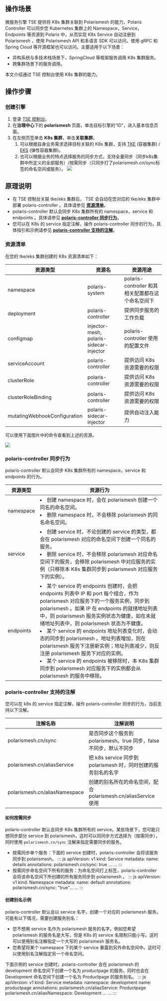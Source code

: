 ## 操作场景

微服务引擎 TSE 提供将 K8s 集群关联到 Polarismesh 的能力，Polaris Controller 可以同步您 Kubernetes 集群上的 Namespace，Service，Endpoints 等资源到 Polaris 中，从而实现 K8s Service 自动注册到 Polarismesh ，使用 Polarismesh API 和多语言 SDK 可以访问，使用 gRPC 和 Spring Cloud 等开源框架也可以访问。主要适用于以下场景：

- 异构系统与多技术栈场景下，SpringCloud 等框架服务调用 K8s 集群服务。
- 跨集群场景下的服务调用。

本文介绍通过 TSE 控制台使用 K8s 集群的能力。


## 操作步骤

### 创建引擎

1. 登录 [TSE 控制台](https://console.cloud.tencent.com/tse)。
2. 在**治理中心**下的 **polarismesh** 页面，单击目标引擎的“ID”，进入基本信息页面。
3. 在左侧页签单击 **K8s 集群**，单击**关联集群**。
   1. 可以根据自身业务需求选择目标关联的 K8s 集群，支持 [TKE](https://cloud.tencent.com/product/tke) (容器集群) / [EKS](https://cloud.tencent.com/product/eks) (弹性容器集群)。
   2. 也可以根据业务的特点选择服务的同步方式，支持全量同步（同步k8s集群中所定义的全部服务）/按需同步（只同步打了polarismesh.cn/sync标签的命名空间或服务）。
      ![](https://qcloudimg.tencent-cloud.cn/raw/59692357286204674eb4210f63057618.png)


## 原理说明

- 在 TSE 控制台关联 tke/eks 集群后， TSE 会自动在您对应的 tke/eks 集群中部署 polaris-controller 。具体请参见 **[资源清单](#sourceList)**。
- polaris-controller 默认会同步 K8s 集群所有的 namespace，service 和 endpoints 。具体请参见 **[polaris-controller 同步行为](#act)**。
- 您可以在 K8s 的 service 指定注解，操作 polaris-controller 同步的行为。具体指引和示例请参见 **[polaris-controller 支持的注解](#msg)**。

[](id:sourceList)

### 资源清单

在您的 tke/eks 集群创建的 K8s 资源清单如下：

<table>
    <thead>
    <tr>
        <th>资源类型</th>
        <th>资源名</th>
        <th>资源用途</th>
    </tr>
    </thead>
    <tbody>
    <tr>
        <td>namespace</td>
        <td>polaris-system</td>
        <td>polaris-controller 和其相关配置都在这个命名空间下</td>
    </tr>
    <tr>
        <td>deployment</td>
        <td>polaris-controller</td>
        <td>提供同步服务的工作负载</td>
    </tr>
    <tr>
        <td>configmap</td>
        <td>injector-mesh, polaris-sidecar-injector</td>
        <td>polaris-controller 使用的配置文件</td>
    </tr>
    <tr>
        <td>serviceAccount</td>
        <td>polaris-controller</td>
        <td>提供访问 K8s 资源需要的权限</td>
    </tr>
    <tr>
        <td>clusterRole</td>
        <td>polaris-controller</td>
        <td>提供访问 K8s 资源需要的权限</td>
    </tr>
    <tr>
        <td>clusterRoleBinding</td>
        <td>polaris-controller</td>
        <td>提供访问 K8s 资源需要的权限</td>
    </tr>
    <tr>
        <td>mutatingWebhookConfiguration</td>
        <td>polaris-sidecar-injector</td>
        <td>提供自动注入能力</td>
    </tr>
    </tbody>
</table>


可以使用下面图片中的命令查看到上述的资源。

![](https://qcloudimg.tencent-cloud.cn/raw/56445f32bd15e36d9c68a25feeca2852.png)

[](id:act)

### polaris-controller 同步行为

polaris-controller 默认会同步 K8s 集群所有的 namespace，service 和 endpoints 的行为。

<table>
    <thead>
    <tr>
        <th>资源类型</th>
        <th>资源行为</th>
    </tr>
    </thead>
    <tbody>
    <tr>
        <td>namespace</td>
        <td><li>创建 namespace 时，会在 polarismesh 创建一个同名的命名空间。</li>
            <li>删除 namespace 时，不会移除 polarismesh 的同名命名空间。</li></td>
    </tr>
    <tr>
        <td>service</td>
        <td><li>创建 service 时，不论创建的 service 的类型，都会在 polarismesh 对应的命名空间下创建一个同名的服务。</li>
            <li>删除 service 时，不会移除 polarismesh 对应命名空间下的服务，会移除 polarismesh 中对应服务的实例（只移除本 K8s 集群同步到 polarismesh 对应服务下的实例）。</li></td>
    </tr>
    <tr>
        <td>endpoints</td>
        <td><li>某个 service 的 endpoints 创建时，会把 endpoints 列表中 IP 和 port 每个组合，作为 polarismesh 对应服务下的一个服务实例，同步到 polarismesh 。如果 IP 在 endpoints 的就绪地址列表中，则 polarismesh 服务实例状态为健康，如在未就绪地址列表中，则 polarismesh 状态为不健康。</li>
            <li>某个 service 的 endpoints 地址列表变化时，会动态的同步到 polarismesh 。地址列表增加，则在 polarismesh 服务下注册新实例；地址列表减少，则反注册 polarismesh 服务下对应的实例。</li>
            <li>某个 service 的 endpoints 被移除时，本 K8s 集群同步到 polarismesh 对应服务下的实例都会从 polarismesh 的服务中移除。</li></td>
    </tr>
    </tbody>
</table>


[](id:msg)

### polaris-controller 支持的注解

您可以在 k8s 的 service 指定注解，操作 polaris-controller 同步的行为，当前支持以下注解。

| 注解名称                      | 注解说明                                                     |
| ----------------------------- | ------------------------------------------------------------ |
| polarismesh.cn/sync           | 是否同步这个服务到 polarismesh。true 同步，false 不同步，默认不同步 |
| polarismesh.cn/aliasService   | 把 k8s service 同步到 polarismesh 时，同时创建的服务别名的名字 |
| polarismesh.cn/aliasNamespace | 创建的别名所在的命名空间，配合 polarismesh.cn/aliasService 使用 |


#### 如何按需同步

polaris-controller 默认会同步 K8s 集群所有的 service。某些场景下，您可能只想同步部分 service 到 polarismesh，这时可以将同步方式选择为（按需同步），同时使用 `polarismesh.cn/sync` 注解来指定需要同步的服务。

- 按需同步单个服务：下面的 service 创建时，polaris-controller 会将该服务同步到 polarismesh。
  <dx-codeblock>
  :::  js
  apiVersion: v1
  kind: Service
  metadata:
    name: details
    annotations:
      polarismesh.cn/sync: true
  ... ...
  :::
  </dx-codeblock>
- 按需同步命名空间下所有的服务：为命名空间打上标签，polaris-controller 会将该命名空间下所创建的所有服务同步到 polarismesh 。
  <dx-codeblock>
  :::  js
  apiVersion: v1
  kind: Namespace
  metadata:
    name: default
    annotations:
      polarismesh.cn/sync: "true"... ...
  :::
  </dx-codeblock>


#### 创建别名示例

polaris-controller 默认会以 service 名字，创建一个对应的 polarismesh 服务。可能有以下情况，需要创建服务别名：

- 您不想用 service 名作为 polarismesh 服务的名字。例如您希望 polarismesh 的服务名是大写，但是 K8s 的 service 名限制只能小写。这时可以使用别名注解指定一个大写的 polarismesh 服务名。
- 您希望将某个 namespace 下的某个 service 暴露到另外命名空间中。这时可以使用别名注解指定另一个命名空间。

下面示例的 service 创建时，polaris-controller 会在 polarismesh 的 development 命名空间下创建一个名为 productpage 的服务。同时也会在 Development 命名空间下创建一个名为 Productpage 的服务别名。
<dx-codeblock>
:::  js
apiVersion: v1
kind: Service
metadata:
  namespace: development
  name: productpage
  annotations:
    polarismesh.cn/aliasService: Productpage
    polarismesh.cn/aliasNamespace: Development
... ...
:::
</dx-codeblock>
